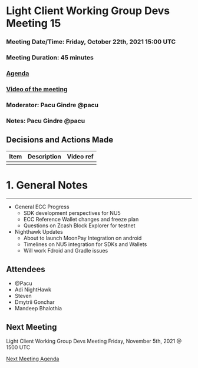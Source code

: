 # Light Client Working Group Devs Meeting 15
### Meeting Date/Time: Friday, October 22th, 2021 15:00 UTC
### Meeting Duration: 45 minutes
### [Agenda](https://github.com/zcash/lcwg/issues/26)
### [Video of the meeting](not-recorded)
### Moderator: Pacu Gindre @pacu
### Notes: Pacu Gindre @pacu

## Decisions and Actions Made
| Item | Description | Video ref |
| ------------- | ----------- | --------- |
| | ||

# 1. General Notes
-------------------------------------------
* General ECC Progress 
  - SDK development perspectives for NU5
  - ECC Reference Wallet changes and freeze plan
  - Questions on Zcash Block Explorer for testnet
* Nighthawk Updates
  - About to launch MoonPay Integration on android
  - Timelines on NU5 integration for SDKs and Wallets
  - Will work Fdroid and Gradle issues

## Attendees
* @Pacu
* Adi NightHawk
* Steven 
* Dmytrii Gonchar
* Mandeep Bhalothia
## Next Meeting
Light Client Working Group Devs Meeting Friday, November 5th, 2021 @ 1500 UTC

[Next Meeting Agenda](https://github.com/zcash/lcwg/issues/27)
